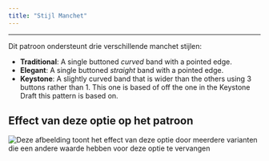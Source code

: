 ```yaml
---
title: "Stijl Manchet"
---
```


---

Dit patroon ondersteunt drie verschillende manchet stijlen:

- **Traditional**: A single buttoned _curved_ band with a pointed edge.
- **Elegant**: A single buttoned _straight_ band with a pointed edge.
- **Keystone**: A slightly curved band that is wider than the others using 3 buttons rather than 1. This one is based of off the one in the Keystone Draft this pattern is based on.

## Effect van deze optie op het patroon

![Deze afbeelding toont het effect van deze optie door meerdere varianten die een andere waarde hebben voor deze optie te vervangen](cornelius_cuffstyle_sample.svg "Effect van deze optie op het patroon")
